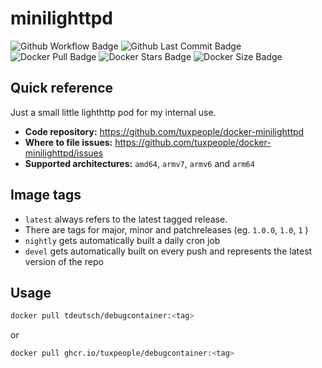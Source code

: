 # minilighttpd
![Github Workflow Badge](https://github.com/tuxpeople/docker-minilighttpd/actions/workflows/release.yml/badge.svg)
![Github Last Commit Badge](https://img.shields.io/github/last-commit/tuxpeople/docker-minilighttpd)
![Docker Pull Badge](https://img.shields.io/docker/pulls/tdeutsch/minilighttpd)
![Docker Stars Badge](https://img.shields.io/docker/stars/tdeutsch/minilighttpd)
![Docker Size Badge](https://img.shields.io/docker/image-size/tdeutsch/minilighttpd)

## Quick reference

Just a small little lighthttp pod for my internal use. 

* **Code repository:**
  https://github.com/tuxpeople/docker-minilighttpd
* **Where to file issues:**
  https://github.com/tuxpeople/docker-minilighttpd/issues
* **Supported architectures:**
  ```amd64```, ```armv7```, ```armv6``` and ```arm64```

## Image tags
- ```latest``` always refers to the latest tagged release.
- There are tags for major, minor and patchreleases (eg. ```1.0.0```, ```1.0```, ```1``` )
- ```nightly``` gets automatically built a daily cron job
- ```devel``` gets automatically built on every push and represents the latest version of the repo

## Usage

```sh
docker pull tdeutsch/debugcontainer:<tag>
```

or

```sh
docker pull ghcr.io/tuxpeople/debugcontainer:<tag>
```
